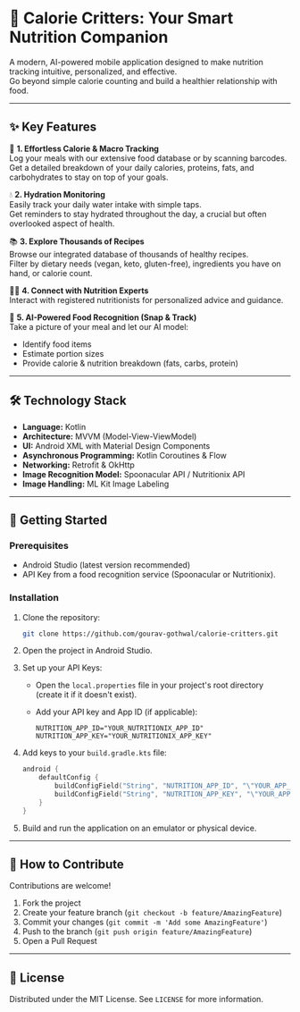 # 🍎 Calorie Critters: Your Smart Nutrition Companion

A modern, AI-powered mobile application designed to make nutrition
tracking intuitive, personalized, and effective.\
Go beyond simple calorie counting and build a healthier relationship
with food.

------------------------------------------------------------------------

## ✨ Key Features

🥗 **1. Effortless Calorie & Macro Tracking**\
Log your meals with our extensive food database or by scanning
barcodes.\
Get a detailed breakdown of your daily calories, proteins, fats, and
carbohydrates to stay on top of your goals.

💧 **2. Hydration Monitoring**\
Easily track your daily water intake with simple taps.\
Get reminders to stay hydrated throughout the day, a crucial but often
overlooked aspect of health.

📚 **3. Explore Thousands of Recipes**\
Browse our integrated database of thousands of healthy recipes.\
Filter by dietary needs (vegan, keto, gluten-free), ingredients you have
on hand, or calorie count.

👨‍⚕️ **4. Connect with Nutrition Experts**\
Interact with registered nutritionists for personalized advice and
guidance.

📸 **5. AI-Powered Food Recognition (Snap & Track)**\
Take a picture of your meal and let our AI model:
- Identify food items
- Estimate portion sizes
- Provide calorie & nutrition breakdown (fats, carbs, protein)

------------------------------------------------------------------------

## 🛠️ Technology Stack

-   **Language:** Kotlin
-   **Architecture:** MVVM (Model-View-ViewModel)
-   **UI:** Android XML with Material Design Components
-   **Asynchronous Programming:** Kotlin Coroutines & Flow
-   **Networking:** Retrofit & OkHttp
-   **Image Recognition Model:** Spoonacular API / Nutritionix API
-   **Image Handling:** ML Kit Image Labeling

------------------------------------------------------------------------

## 🚀 Getting Started

### Prerequisites

-   Android Studio (latest version recommended)
-   API Key from a food recognition service (Spoonacular or
    Nutritionix).

### Installation

1.  Clone the repository:

    ``` bash
    git clone https://github.com/gourav-gothwal/calorie-critters.git
    ```

2.  Open the project in Android Studio.

3.  Set up your API Keys:

    -   Open the `local.properties` file in your project's root
        directory (create it if it doesn't exist).

    -   Add your API key and App ID (if applicable):

        ``` properties
        NUTRITION_APP_ID="YOUR_NUTRITIONIX_APP_ID"
        NUTRITION_APP_KEY="YOUR_NUTRITIONIX_APP_KEY"
        ```

4.  Add keys to your `build.gradle.kts` file:

    ``` kotlin
    android {
        defaultConfig {
            buildConfigField("String", "NUTRITION_APP_ID", "\"YOUR_APP_ID\"")
            buildConfigField("String", "NUTRITION_APP_KEY", "\"YOUR_APP_KEY\"")
        }
    }
    ```

5.  Build and run the application on an emulator or physical device.

------------------------------------------------------------------------

## 🤝 How to Contribute

Contributions are welcome!

1.  Fork the project
2.  Create your feature branch
    (`git checkout -b feature/AmazingFeature`)
3.  Commit your changes (`git commit -m 'Add some AmazingFeature'`)
4.  Push to the branch (`git push origin feature/AmazingFeature`)
5.  Open a Pull Request

------------------------------------------------------------------------

## 📄 License

Distributed under the MIT License.
See `LICENSE` for more information.
